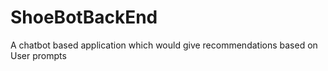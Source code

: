 # ShoeBotBackEnd
A chatbot based application which would give recommendations based on User prompts 
